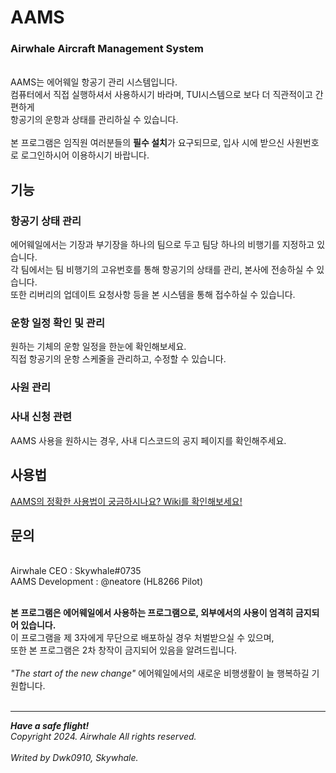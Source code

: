 # AAMS
<h3> Airwhale Aircraft Management System </h3>
<br/>
AAMS는 에어웨일 항공기 관리 시스템입니다.<br/>
컴퓨터에서 직접 실행하셔서 사용하시기 바라며, TUI시스템으로 보다 더 직관적이고 간편하게<br/>
항공기의 운항과 상태를 관리하실 수 있습니다.<br/>
<br/>
본 프로그램은 임직원 여러분들의 <strong>필수 설치</strong>가 요구되므로, 입사 시에 받으신 사원번호로 로그인하시어 이용하시기 바랍니다.

## 기능
### 항공기 상태 관리
에어웨일에서는 기장과 부기장을 하나의 팀으로 두고 팀당 하나의 비행기를 지정하고 있습니다.<br/>
각 팀에서는 팀 비행기의 고유번호를 통해 항공기의 상태를 관리, 본사에 전송하실 수 있습니다.<br/>
또한 리버리의 업데이트 요청사항 등을 본 시스템을 통해 접수하실 수 있습니다.

### 운항 일정 확인 및 관리

원하는 기체의 운항 일정을 한눈에 확인해보세요.<br/>
직접 항공기의 운항 스케줄을 관리하고, 수정할 수 있습니다.

### 사원 관리
### 사내 신청 관련

AAMS 사용을 원하시는 경우, 사내 디스코드의 공지 페이지를 확인해주세요.

## 사용법
[AAMS의 정확한 사용법이 궁금하시나요? Wiki를 확인해보세요!](https://github.com/Dwk0910/AAMS/wiki)

## 문의
<br/>
Airwhale CEO : Skywhale#0735<br/>
AAMS Development : @neatore (HL8266 Pilot)
<br/><br/>

**본 프로그램은 에어웨일에서 사용하는 프로그램으로, 외부에서의 사용이 엄격히 금지되어 있습니다.**<br/>
이 프로그램을 제 3자에게 무단으로 배포하실 경우 처벌받으실 수 있으며,<br/>
또한 본 프로그램은 2차 창작이 금지되어 있음을 알려드립니다.<br/>
<br/>*"The start of the new change"* 에어웨일에서의 새로운 비행생활이 늘 행복하길 기원합니다.
<br/><br/>

***

***Have a safe flight!***<br/>
*Copyright 2024. Airwhale All rights reserved.*<br/><br/>
*Writed by Dwk0910, Skywhale.*
